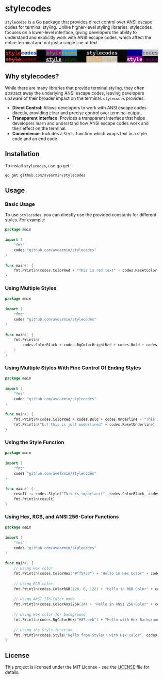 # stylecodes

`stylecodes` is a Go package that provides direct control over ANSI escape codes for terminal styling. Unlike higher-level styling libraries, stylecodes focuses on a lower-level interface, giving developers the ability to understand and explicitly work with ANSI escape codes, which affect the entire terminal and not just a single line of text.

<img src="img/stylecodes.png" alt="stylecodes in terminal">

## Why stylecodes?

While there are many libraries that provide terminal styling, they often abstract away the underlying ANSI escape codes, leaving developers unaware of their broader impact on the terminal. `stylecodes` provides:

- **Direct Control**: Allows developers to work with ANSI escape codes directly, providing clear and precise control over terminal output.
- **Transparent Interface**: Provides a transparent interface that helps developers learn and understand how ANSI escape codes work and their effect on the terminal.
- **Convenience**: Includes a `Style` function which wraps text in a style code and an end code.

## Installation

To install `stylecodes`, use go get:

```bash
go get github.com/avearmin/stylecodes
```

## Usage

### Basic Usage

To use `stylecodes`, you can directly use the provided constants for different styles. For example:

```go
package main

import (
    "fmt"
    codes "github.com/avearmin/stylecodes"
)

func main() {
    fmt.Println(codes.ColorRed + "This is red text" + codes.ResetColor)
}

```

### Using Multiple Styles

```go
package main

import (
    "fmt"
    codes "github.com/avearmin/stylecodes"
)

func main() {
    fmt.Println(
        codes.ColorBlack + codes.BgColorBrightRed + codes.Bold + codes.Underline + "This is important" + codes.ResetAll
    )
}
```

### Using Multiple Styles With Fine Control Of Ending Styles

```go
package main

import (
    "fmt"
    codes "github.com/avearmin/stylecodes"
)

func main() {
    fmt.Println(codes.ColorRed + codes.Bold + codes.Underline + "This is red, bold, and underlined" + codes.ResetColor + codes.ResetBold)
    fmt.Println("but this is just underlined" + codes.ResetUnderline)
}
```

### Using the Style Function

```go
package main

import (
    "fmt"
    codes "github.com/avearmin/stylecodes"
)

func main() {
    result := codes.Style("This is important!", codes.ColorBlack, codes.BgColorBrightRed, codes.Bold, codes.Underline)
    fmt.Println(result)
}
```

### Using Hex, RGB, and ANSI 256-Color Functions

```go
package main

import (
    "fmt"
    codes "github.com/avearmin/stylecodes"
)

func main() {
    // Using Hex color
    fmt.Println(codes.ColorHex("#ff5733") + "Hello in Hex Color" + codes.ResetColor)

    // Using RGB color
    fmt.Println(codes.ColorRGB(128, 0, 128) + "Hello in RGB Color" + codes.ResetColor)

    // Using ANSI 256-Color mode
    fmt.Println(codes.ColorAnsi256(34) + "Hello in ANSI 256-Color" + codes.ResetColor)

    // Using Hex color for background
    fmt.Println(codes.BgColorHex("#87ceeb") + "Hello with Hex Background" + codes.ResetBgColor)

    // Using the Style function
    fmt.Println(codes.Style("Hello from Style() with Hex color", codes.ColorHex("#ff5733")))
}
```

## License

This project is licensed under the MIT License - see the [LICENSE](LICENSE.txt) file for details.
